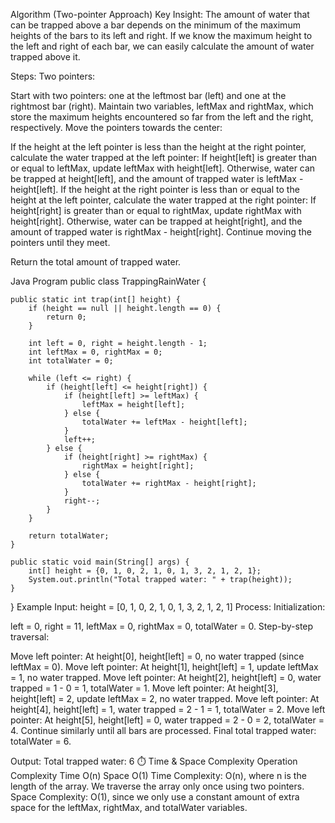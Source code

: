 Algorithm (Two-pointer Approach)
Key Insight:
The amount of water that can be trapped above a bar depends on the minimum of the maximum heights of the bars to its left and right. If we know the maximum height to the left and right of each bar, we can easily calculate the amount of water trapped above it.

Steps:
Two pointers:

Start with two pointers: one at the leftmost bar (left) and one at the rightmost bar (right).
Maintain two variables, leftMax and rightMax, which store the maximum heights encountered so far from the left and the right, respectively.
Move the pointers towards the center:

If the height at the left pointer is less than the height at the right pointer, calculate the water trapped at the left pointer:
If height[left] is greater than or equal to leftMax, update leftMax with height[left].
Otherwise, water can be trapped at height[left], and the amount of trapped water is leftMax - height[left].
If the height at the right pointer is less than or equal to the height at the left pointer, calculate the water trapped at the right pointer:
If height[right] is greater than or equal to rightMax, update rightMax with height[right].
Otherwise, water can be trapped at height[right], and the amount of trapped water is rightMax - height[right].
Continue moving the pointers until they meet.

Return the total amount of trapped water.

 Java Program
public class TrappingRainWater {

    public static int trap(int[] height) {
        if (height == null || height.length == 0) {
            return 0;
        }

        int left = 0, right = height.length - 1;
        int leftMax = 0, rightMax = 0;
        int totalWater = 0;

        while (left <= right) {
            if (height[left] <= height[right]) {
                if (height[left] >= leftMax) {
                    leftMax = height[left];
                } else {
                    totalWater += leftMax - height[left];
                }
                left++;
            } else {
                if (height[right] >= rightMax) {
                    rightMax = height[right];
                } else {
                    totalWater += rightMax - height[right];
                }
                right--;
            }
        }

        return totalWater;
    }

    public static void main(String[] args) {
        int[] height = {0, 1, 0, 2, 1, 0, 1, 3, 2, 1, 2, 1};
        System.out.println("Total trapped water: " + trap(height));
    }
}
 Example
Input:
height = [0, 1, 0, 2, 1, 0, 1, 3, 2, 1, 2, 1]
Process:
Initialization:

left = 0, right = 11, leftMax = 0, rightMax = 0, totalWater = 0.
Step-by-step traversal:

Move left pointer: At height[0], height[left] = 0, no water trapped (since leftMax = 0).
Move left pointer: At height[1], height[left] = 1, update leftMax = 1, no water trapped.
Move left pointer: At height[2], height[left] = 0, water trapped = 1 - 0 = 1, totalWater = 1.
Move left pointer: At height[3], height[left] = 2, update leftMax = 2, no water trapped.
Move left pointer: At height[4], height[left] = 1, water trapped = 2 - 1 = 1, totalWater = 2.
Move left pointer: At height[5], height[left] = 0, water trapped = 2 - 0 = 2, totalWater = 4.
Continue similarly until all bars are processed.
Final total trapped water: totalWater = 6.

 Output:
Total trapped water: 6
⏱️ Time & Space Complexity
Operation	Complexity
Time	O(n)
Space	O(1)
Time Complexity: O(n), where n is the length of the array. We traverse the array only once using two pointers.
Space Complexity: O(1), since we only use a constant amount of extra space for the leftMax, rightMax, and totalWater variables.
